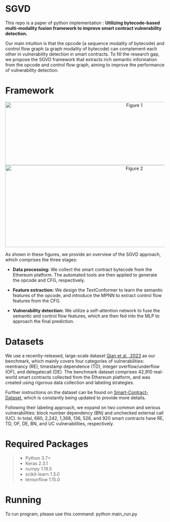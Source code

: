 # SGVD
This repo is a paper of python implementation : **Utilizing bytecode-based multi-modality fusion framework to improve smart contract vulnerability detection.** 

Our main intuition is that the opcode (a sequence modality of bytecode) and control flow graph (a graph modality of bytecode) can complement each other in vulnerability detection in smart contracts. To fill the research gap, we propose the SGVD framework that extracts rich semantic information from the opcode and control flow graph, aiming to improve the performance of vulnerability detection.

# Framework
<div align=center>
<img src="https://github.com/Jamesken23/SGVD/blob/main/figs/bytecode_opcode_cfg.tiff" width="800" height="200" alt="Figure 1"/><br/>
</div>

<div align=center>
<img src="https://github.com/Jamesken23/SGVD/blob/main/figs/SGVD.tiff" width="800" height="260" alt="Figure 2"/><br/>
</div>

As shown in these figures, we provide an overview of the SGVD approach, which comprises the three stages:

  * **Data processing:** We collect the smart contract bytecode from the Ethereum platform. The automated tools are then applied to generate the opcode and CFG, respectively.
  
  * **Feature extraction:** We design the TextConformer to learn the semantic features of the opcode, and introduce the MPNN to extract control flow features from the CFG.
  
  * **Vulnerability detection:** We utilize a self-attention network to fuse the semantic and control flow features, which are then fed into the MLP to approach the final prediction.
  

# Datasets
We use a recently-released, large-scale dataset [Qian et al., 2023](https://dl.acm.org/doi/10.1145/3543507.3583367) as our benchmark, which mainly covers four categories of vulnerabilities: reentrancy (RE), timestamp dependence (TD), integer overflow/underflow (OF), and delegatecall (DE). The benchmark dataset comprises 42,910 real-world smart contracts collected from the Ethereum platform, and was created using rigorous data collection and labeling strategies. 

Further instructions on the dataset can be found on [Smart-Contract-Dataset](https://github.com/Messi-Q/Smart-Contract-Dataset), which is constantly being updated to provide more details.

Following their labeling approach, we expand on two common and serious vulnerabilities: block number dependency (BN) and unchecked external call (UC). In total, 680, 2,242, 1,368, 136, 526, and 920 smart contracts have RE, TD, OF, DE, BN, and UC vulnerabilities, respectively.


# Required Packages
> - Python 3.7+
> - Keras 2.3.1
> - numpy 1.19.5
> - scikit-learn 1.3.0
> - tensorflow 1.15.0


# Running
To run program, please use this command: python main_run.py
